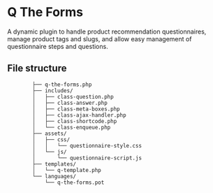 # Q The Forms
A dynamic plugin to handle product recommendation questionnaires, manage product tags and slugs, and allow easy management of questionnaire steps and questions.

## File structure
```q-the-forms/
        ├── q-the-forms.php
        ├── includes/
        │   ├── class-question.php
        │   ├── class-answer.php
        │   ├── class-meta-boxes.php
        │   ├── class-ajax-handler.php
        │   ├── class-shortcode.php
        │   └── class-enqueue.php
        ├── assets/
        │   ├── css/
        │   │   └── questionnaire-style.css
        │   └── js/
        │       └── questionnaire-script.js
        ├── templates/
        │   └── q-template.php
        └── languages/
            └── q-the-forms.pot
```